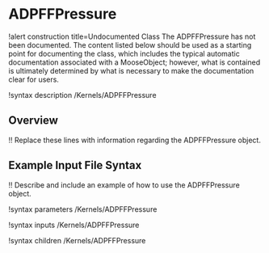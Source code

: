 # ADPFFPressure

!alert construction title=Undocumented Class
The ADPFFPressure has not been documented. The content listed below should be used as a starting point for
documenting the class, which includes the typical automatic documentation associated with a
MooseObject; however, what is contained is ultimately determined by what is necessary to make the
documentation clear for users.

!syntax description /Kernels/ADPFFPressure

## Overview

!! Replace these lines with information regarding the ADPFFPressure object.

## Example Input File Syntax

!! Describe and include an example of how to use the ADPFFPressure object.

!syntax parameters /Kernels/ADPFFPressure

!syntax inputs /Kernels/ADPFFPressure

!syntax children /Kernels/ADPFFPressure
